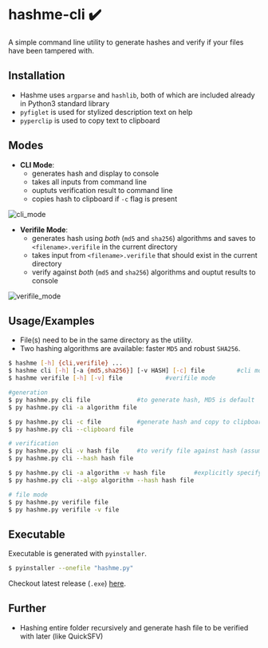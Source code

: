 # hashme-cli ✔️
A simple command line utility to generate hashes and verify if your files have been tampered with.

## Installation
- Hashme uses `argparse` and `hashlib`, both of which are included already in Python3 standard library
- `pyfiglet` is used for stylized description text on help
- `pyperclip` is used to copy text to clipboard

## Modes
- **CLI Mode**: 
	- generates hash and display to console
	- takes all inputs from command line
	- ouptuts verification result to command line
	- copies hash to clipboard if `-c` flag is present

![cli_mode](https://i.imgur.com/4XgegXW.png)

- **Verifile Mode**: 
	- generates hash using _both_ (`md5` and `sha256`) algorithms and saves to `<filename>.verifile` in the current directory
	- takes input from `<filename>.verifile` that should exist in the current directory
	- verify against _both_ (`md5` and `sha256`) algorithms and ouptut results to console

![verifile_mode](https://i.imgur.com/5g79qng.png)

## Usage/Examples
- File(s) need to be in the same directory as the utility.
- Two hashing algorithms are available: faster `MD5` and robust `SHA256`.

```sh
$ hashme [-h] {cli,verifile} ...
$ hashme cli [-h] [-a {md5,sha256}] [-v HASH] [-c] file 		#cli mode
$ hashme verifile [-h] [-v] file 			#verifile mode
```

```sh
#generation
$ py hashme.py cli file				#to generate hash, MD5 is default
$ py hashme.py cli -a algorithm file

$ py hashme.py cli -c file 			#generate hash and copy to clipboard
$ py hashme.py cli --clipboard file

# verification
$ py hashme.py cli -v hash file		#to verify file against hash (assumed to be MD5 by default)
$ py hashme.py cli --hash hash file

$ py hashme.py cli -a algorithm -v hash file		#explicitly specifying algorithm
$ py hashme.py cli --algo algorithm --hash hash file

# file mode
$ py hashme.py verifile file
$ py hashme.py verifile -v file
```

## Executable
Executable is generated with `pyinstaller`.

```sh
$ pyinstaller --onefile "hashme.py"
```

Checkout latest release (`.exe`) [here](https://github.com/abhishekarya1/hashme-cli/releases).

## Further
- Hashing entire folder recursively and generate hash file to be verified with later (like QuickSFV)